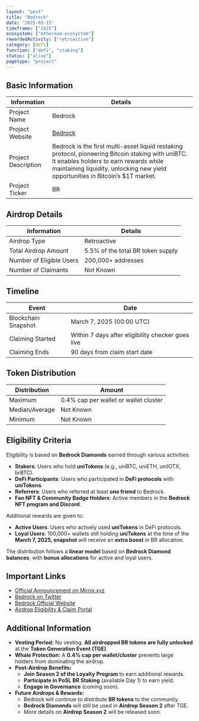 ```yaml
---
layout: "post"
title: "Bedrock"
date: "2025-03-15"
timeframe: ["2k25"]
ecosystem: ["ethereum-ecosystem"]
rewardedActivity: ["retroactive"]
category: [defi]
function: ["defi", "staking"]
status: ["alive"]
pagetype: "project"
---
```


## Basic Information

| Information         | Details                                                                                                                                                                                                                        |
| ------------------- | ------------------------------------------------------------------------------------------------------------------------------------------------------------------------------------------------------------------------------ |
| Project Name        | Bedrock                                                                                                                                                                                                                        |
| Project Website     | [Bedrock](https://www.bedrock.technology/)                                                                                                                                                                                     |
| Project Description | Bedrock is the first multi-asset liquid restaking protocol, pioneering Bitcoin staking with uniBTC. It enables holders to earn rewards while maintaining liquidity, unlocking new yield opportunities in Bitcoin’s $1T market. |
| Project Ticker      | BR                                                                                                                                                                                                                             |

## Airdrop Details

| Information              | Details                           |
| ------------------------ | --------------------------------- |
| Airdrop Type             | Retroactive                       |
| Total Airdrop Amount     | 5.5% of the total BR token supply |
| Number of Eligible Users | 200,000+ addresses                |
| Number of Claimants      | Not Known                         |

## Timeline

| Event               | Date                                              |
| ------------------- | ------------------------------------------------- |
| Blockchain Snapshot | March 7, 2025 (00:00 UTC)                         |
| Claiming Started    | Within 7 days after eligibility checker goes live |
| Claiming Ends       | 90 days from claim start date                     |

## Token Distribution

| Distribution   | Amount                                |
| -------------- | ------------------------------------- |
| Maximum        | 0.4% cap per wallet or wallet cluster |
| Median/Average | Not Known                             |
| Minimum        | Not Known                             |

## Eligibility Criteria

Eligibility is based on **Bedrock Diamonds** earned through various activities:

- **Stakers**: Users who hold **uniTokens** (e.g., uniBTC, uniETH, uniIOTX, brBTC).
- **DeFi Participants**: Users who participated in **DeFi protocols** with **uniTokens**.
- **Referrers**: Users who referred at least **one friend** to Bedrock.
- **Fan NFT & Community Badge Holders**: Active members in the **Bedrock NFT program and Discord**.

Additional rewards are given to:

- **Active Users**: Users who actively used **uniTokens** in DeFi protocols.
- **Loyal Users**: 100,000+ wallets still holding **uniTokens** at the time of the **March 7, 2025, snapshot** will receive an **extra boost** in BR allocation.

The distribution follows a **linear model** based on **Bedrock Diamond balances**, with **bonus allocations** for active and loyal users.

## Important Links

- [Official Announcement on Mirror.xyz](https://mirror.xyz/0xF3c0C25090ae1458FC152947Aab57253cB8E0F0F/XqYtzwPbEEIzDThcuDIXxzj_52hBNc1m7f9iGy2rRgY)
- [Bedrock on Twitter](https://x.com/Bedrock_DeFi/status/1901201572841017458)
- [Bedrock Official Website](https://www.bedrock.technology/)
- [Airdrop Eligibility & Claim Portal](https://docs.bedrockdao.com/governance/usdbr-airdrop/airdrop-season-1)

## Additional Information

- **Vesting Period:** No vesting. **All airdropped BR tokens are fully unlocked** at the **Token Generation Event (TGE)**.
- **Whale Protection:** A **0.4% cap per wallet/cluster** prevents large holders from dominating the airdrop.
- **Post-Airdrop Benefits:**
  - **Join Season 2 of the Loyalty Program** to earn additional rewards.
  - **Participate in PoSL BR Staking** (available Day 1) to earn yield.
  - **Engage in Governance** (coming soon).
- **Future Airdrops & Rewards:**
  - Bedrock will continue to distribute **BR tokens** to the community.
  - **Bedrock Diamonds** will still be used in **Airdrop Season 2** after TGE.
  - More details on **Airdrop Season 2** will be released soon.